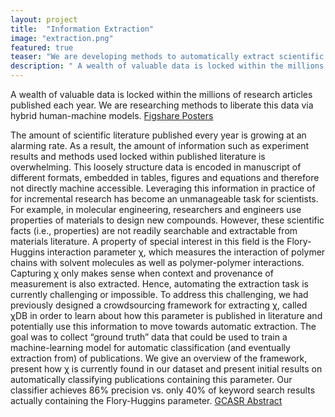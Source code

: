 ```yaml
---
layout: project
title:  "Information Extraction"
image: "extraction.png"
featured: true
teaser: "We are developing methods to automatically extract scientific facts burried in scientific publications"
description: " A wealth of valuable data is locked within the millions of research articles published each year. We are researching methods to liberate this data via hybrid human-machine models."
---
```

A wealth of valuable data is locked within the millions of research articles published each year. We are researching methods to liberate this data via hybrid human-machine models.
[Figshare Posters](https://figshare.com/articles/CHIMaD_Poster_Roselyne_2015_pptx/3146842)

The amount of scientific literature published every year is growing at an alarming rate. As a result, the amount of information such as experiment results and methods used locked within published literature is overwhelming. This loosely structure data is encoded in manuscript of different formats, embedded in tables, figures and equations and therefore not directly machine accessible. Leveraging this information in practice of for incremental research has become an unmanageable task for scientists. For example, in molecular engineering, researchers and engineers use properties of materials to design new compounds. However, these scientific facts (i.e., properties) are not readily searchable and extractable from materials literature. A property of special interest in this field is the Flory-Huggins interaction parameter χ, which measures the interaction of polymer chains with solvent molecules as well as polymer-polymer interactions. Capturing χ only makes sense when context and provenance of measurement is also extracted. Hence, automating the extraction task is currently challenging or impossible. To address this challenging, we had previously designed a crowdsourcing framework for extracting χ, called χDB in order to learn about how this parameter is published in literature and potentially use this information to move towards automatic extraction. The goal was to collect “ground truth” data that could be used to train a machine-learning model for automatic classification (and eventually extraction from) of publications. We give an overview of the framework, present how χ is currently found in our dataset and present initial results on automatically classifying publications containing this parameter. Our classifier achieves 86% precision vs. only 40% of keyword search results actually containing the Flory-Huggins parameter. [GCASR Abstract](https://sites.google.com/site/gcasrworkshop/2016) 
